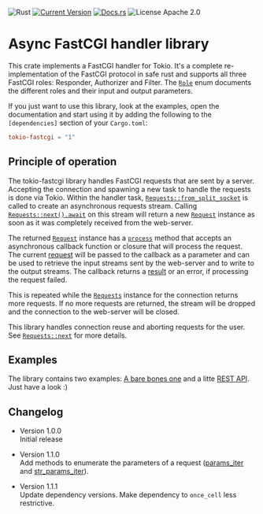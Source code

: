 ![Rust](https://img.shields.io/badge/rust-stable-brightgreen.svg)
[![Current Version](https://img.shields.io/crates/v/tokio-fastcgi)](https://crates.io/crates/tokio-fastcgi)
[![Docs.rs](https://docs.rs/tokio-fastcgi/badge.svg)](https://docs.rs/tokio-fastcgi)
![License Apache 2.0](https://img.shields.io/crates/l/tokio-fastcgi)

# Async FastCGI handler library

This crate implements a FastCGI handler for Tokio. It's a complete re-implementation of the FastCGI protocol in safe rust and supports all three FastCGI roles: Responder, Authorizer and Filter. The [`Role`](https://docs.rs/tokio-fastcgi/latest/tokio_fastcgi/enum.Role.html) enum documents the different roles and their input and output parameters.

If you just want to use this library, look at the examples, open the documentation and start using it by adding the following to the `[dependencies]` section of your `Cargo.toml`:

```toml
tokio-fastcgi = "1"
```

## Principle of operation

The tokio-fastcgi library handles FastCGI requests that are sent by a server. Accepting the connection and spawning a new task to handle the requests is done via Tokio. Within the handler task, [`Requests::from_split_socket`](https://docs.rs/tokio-fastcgi/latest/tokio_fastcgi/struct.Requests.html#method.from_split_socket) is called to create an asynchronous requests stream. Calling [`Requests::next().await`](https://docs.rs/tokio-fastcgi/latest/tokio_fastcgi/struct.Requests.html#method.next) on this stream will return a new [`Request`](https://docs.rs/tokio-fastcgi/latest/tokio_fastcgi/struct.Request.html) instance as soon as it was completely received from the web-server.

The returned [`Request`](https://docs.rs/tokio-fastcgi/latest/tokio_fastcgi/struct.Request.html) instance has a [`process`](https://docs.rs/tokio-fastcgi/latest/tokio_fastcgi/struct.Request.html#method.process) method that accepts an asynchronous callback function or closure that will process the request. The current [request](https://docs.rs/tokio-fastcgi/latest/tokio_fastcgi/struct.Request.html) will be passed to the callback as a parameter and can be used to retrieve the input streams sent by the web-server and to write to the output streams. The callback returns a [result](https://docs.rs/tokio-fastcgi/latest/tokio_fastcgi/enum.RequestResult.html) or an error, if processing the request failed.

This is repeated while the [`Requests`](https://docs.rs/tokio-fastcgi/latest/tokio_fastcgi/struct.Requests.html) instance for the connection returns more requests. If no more requests are returned, the stream will be dropped and the connection to the web-server will be closed.

This library handles connection reuse and aborting requests for the user. See [`Requests::next`](https://docs.rs/tokio-fastcgi/latest/tokio_fastcgi/struct.Requests.html#method.next) for more details.

## Examples

The library contains two examples: [A bare bones one](https://github.com/FlashSystems/tokio-fastcgi/blob/master/examples/simple.rs) and a litte [REST API](https://github.com/FlashSystems/tokio-fastcgi/blob/master/examples/apiserver.rs). Just have a look :)

## Changelog

* Version 1.0.0\
  Initial release

* Version 1.1.0\
  Add methods to enumerate the parameters of a request ([params_iter](https://docs.rs/tokio-fastcgi/latest/tokio_fastcgi/struct.Request.html#method.params_iter) and [str_params_iter](https://docs.rs/tokio-fastcgi/latest/tokio_fastcgi/struct.Request.html#method.str_params_iter)).

* Version 1.1.1\
  Update dependency versions. Make dependency to `once_cell` less restrictive.
